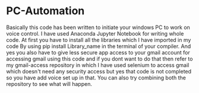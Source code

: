 # PC-Automation
Basically this code has been written to initiate your windows PC to work on voice control.
I have used Anaconda Jupyter Notebook for writing whole code.
At first you have to install all the libraries which I have imported in my code
By using pip install Library_name in the terminal of your compiler.
And yes you also have to give less secure app access to your gmail account for accessing gmail using this code and if you dont want to do that then refer to my gmail-access repository in which I have used selenium to access gmail which doesn't need any security access but yes that code is not completed so you have add voice set up in that.
You can also try combining both the repository to see what will happen.

